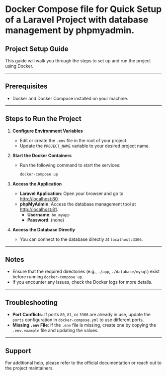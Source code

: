 # Docker Compose file for Quick Setup of a Laravel Project with database management by phpmyadmin.

## Project Setup Guide

This guide will walk you through the steps to set up and run the project using Docker.

---

## Prerequisites

- Docker and Docker Compose installed on your machine.

---

## Steps to Run the Project

1. **Configure Environment Variables**
   - Edit or create the `.env` file in the root of your project.
   - Update the `PROJECT_NAME` variable to your desired project name.

2. **Start the Docker Containers**
   - Run the following command to start the services:
     ```bash
     docker-compose up
     ```

3. **Access the Application**
   - **Laravel Application**: Open your browser and go to [http://localhost:80](http://localhost:80).
   - **phpMyAdmin**: Access the database management tool at [http://localhost:81](http://localhost:81).
     - **Username**: `bn_myapp`
     - **Password**: (none)

4. **Access the Database Directly**
   - You can connect to the database directly at `localhost:3306`.

---

## Notes

- Ensure that the required directories (e.g., `./app`, `./database/mysql`) exist before running `docker-compose up`.
- If you encounter any issues, check the Docker logs for more details.

---

## Troubleshooting

- **Port Conflicts**: If ports `80`, `81`, or `3306` are already in use, update the `ports` configuration in `docker-compose.yml` to use different ports.
- **Missing `.env` File**: If the `.env` file is missing, create one by copying the `.env.example` file and updating the values.

---

## Support

For additional help, please refer to the official documentation or reach out to the project maintainers.
